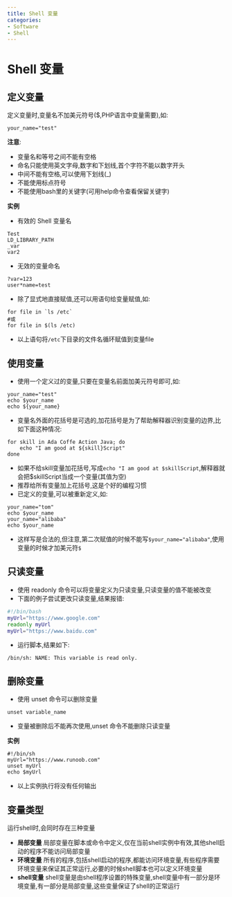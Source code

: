 ```yaml
---
title: Shell 变量
categories:
- Software
- Shell
---
```

# Shell 变量

## 定义变量

定义变量时,变量名不加美元符号($,PHP语言中变量需要),如:

```shell
your_name="test"
```

**注意**:

- 变量名和等号之间不能有空格
- 命名只能使用英文字母,数字和下划线,首个字符不能以数字开头
- 中间不能有空格,可以使用下划线(_)
- 不能使用标点符号
- 不能使用bash里的关键字(可用help命令查看保留关键字)

**实例**

- 有效的 Shell 变量名

```shell
Test
LD_LIBRARY_PATH
_var
var2
```

- 无效的变量命名

```shell
?var=123
user*name=test
```

- 除了显式地直接赋值,还可以用语句给变量赋值,如:

```shell
for file in `ls /etc`
#或
for file in $(ls /etc)
```

- 以上语句将`/etc`下目录的文件名循环赋值到变量file

## 使用变量

- 使用一个定义过的变量,只要在变量名前面加美元符号即可,如:

```shell
your_name="test"
echo $your_name
echo ${your_name}
```

- 变量名外面的花括号是可选的,加花括号是为了帮助解释器识别变量的边界,比如下面这种情况:

```shell
for skill in Ada Coffe Action Java; do
    echo "I am good at ${skill}Script"
done
```

- 如果不给skill变量加花括号,写成`echo "I am good at $skillScript`,解释器就会把$skillScript当成一个变量(其值为空)
- 推荐给所有变量加上花括号,这是个好的编程习惯
- 已定义的变量,可以被重新定义,如:

```shell
your_name="tom"
echo $your_name
your_name="alibaba"
echo $your_name
```

- 这样写是合法的,但注意,第二次赋值的时候不能写`$your_name="alibaba"`,使用变量的时候才加美元符`$`

## 只读变量

- 使用 readonly 命令可以将变量定义为只读变量,只读变量的值不能被改变
- 下面的例子尝试更改只读变量,结果报错:

```bash
#!/bin/bash
myUrl="https://www.google.com"
readonly myUrl
myUrl="https://www.baidu.com"
```

- 运行脚本,结果如下:

```shell
/bin/sh: NAME: This variable is read only.
```

## 删除变量

- 使用 unset 命令可以删除变量

```shell
unset variable_name
```

- 变量被删除后不能再次使用,unset 命令不能删除只读变量

**实例**

```shell
#!/bin/sh
myUrl="https://www.runoob.com"
unset myUrl
echo $myUrl
```

- 以上实例执行将没有任何输出

## 变量类型

运行shell时,会同时存在三种变量

- **局部变量** 局部变量在脚本或命令中定义,仅在当前shell实例中有效,其他shell启动的程序不能访问局部变量
- **环境变量** 所有的程序,包括shell启动的程序,都能访问环境变量,有些程序需要环境变量来保证其正常运行,必要的时候shell脚本也可以定义环境变量
- **shell变量** shell变量是由shell程序设置的特殊变量,shell变量中有一部分是环境变量,有一部分是局部变量,这些变量保证了shell的正常运行